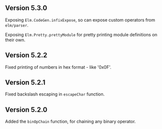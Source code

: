 ## Version 5.3.0

Exposing `Elm.CodeGen.infixExpose`, so can expose custom operators from `elm/parser`.

Exposing `Elm.Pretty.prettyModule` for pretty printing module definitions on 
their own.

## Version 5.2.2

Fixed printing of numbers in hex format - like '0x0F'.

## Version 5.2.1

Fixed backslash escaping in `escapeChar` function.

## Version 5.2.0

Added the `binOpChain` function, for chaining any binary operator.
